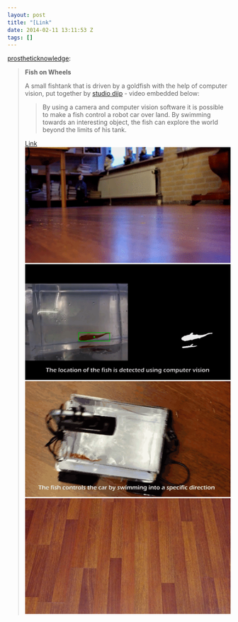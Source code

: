 ```yaml
---
layout: post
title: "[Link"
date: 2014-02-11 13:11:53 Z
tags: []
---
```

[prostheticknowledge](http://prostheticknowledge.tumblr.com/post/76263478166/fish-on-wheels-a-small-fishtank-that-is-driven-by):

> **Fish on Wheels**
> 
> A small fishtank that is driven by a goldfish with the help of computer vision, put together by [studio diip](http://www.studiodiip.com/ "http://www.studiodiip.com/") - video embedded below:
> 
> > By using a camera and computer vision software it is possible to make a fish control a robot car over land. By swimming towards an interesting object, the fish can explore the world beyond the limits of his tank.
> 
> [Link](http://www.youtube.com/watch?v=YbNmL6hSNKw "http://www.youtube.com/watch?v=YbNmL6hSNKw")
![](/media/2014/02/76321087291_0.gif)
![](/media/2014/02/76321087291_1.gif)
![](/media/2014/02/76321087291_2.gif)
![](/media/2014/02/76321087291_3.gif)
